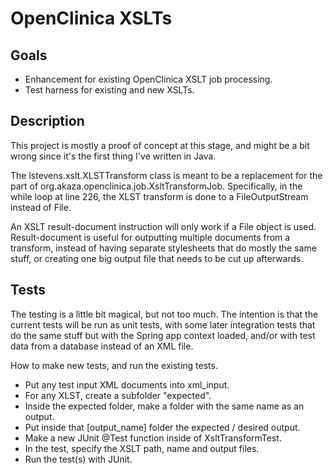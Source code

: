 # OpenClinica XSLTs

## Goals
- Enhancement for existing OpenClinica XSLT job processing.
- Test harness for existing and new XSLTs.


## Description
This project is mostly a proof of concept at this stage, and might be 
a bit wrong since it's the first thing I've written in Java.

The lstevens.xslt.XLSTTransform class is meant to be a replacement for the part 
of org.akaza.openclinica.job.XsltTransformJob. Specifically, in the while loop 
at line 226, the XLST transform is done to a FileOutputStream instead of File. 

An XSLT result-document instruction will only work if a File object is used. 
Result-document is useful for outputting multiple documents from a transform, 
instead of having separate stylesheets that do mostly the same stuff, or 
creating one big output file that needs to be cut up afterwards.


## Tests
The testing is a little bit magical, but not too much. The intention is that 
the current tests will be run as unit tests, with some later integration tests 
that do the same stuff but with the Spring app context loaded, and/or with 
test data from a database instead of an XML file.

How to make new tests, and run the existing tests.
- Put any test input XML documents into xml_input.
- For any XLST, create a subfolder "expected".
- Inside the expected folder, make a folder with the same name as an output.
- Put inside that [output_name] folder the expected / desired output.
- Make a new JUnit @Test function inside of XsltTransformTest.
- In the test, specify the XSLT path, name and output files.
- Run the test(s) with JUnit.

